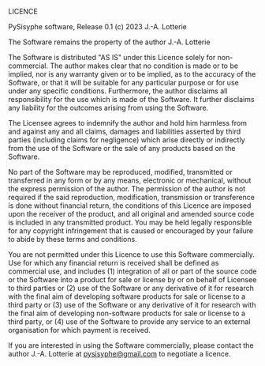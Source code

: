 LICENCE
    
PySisyphe software, Release 0.1 (c) 2023 J.-A. Lotterie
   
The Software remains the property of the author J.-A. Lotterie
 
The Software is distributed "AS IS" under this Licence solely for
non-commercial. The author makes clear that no condition is made 
or to be implied, nor is any warranty given or to be implied, as 
to the accuracy of the Software, or that it will be suitable for 
any particular purpose or for use under any specific conditions. 
Furthermore, the author disclaims all responsibility for the use 
which is made of the Software. It further disclaims any liability 
for the outcomes arising from using the Software.

The Licensee agrees to indemnify the author and hold him harmless 
from and against any and all claims, damages and liabilities asserted 
by third parties (including claims for negligence) which arise directly 
or indirectly from the use of the Software or the sale of any products 
based on the Software.
    
No part of the Software may be reproduced, modified, transmitted or
transferred in any form or by any means, electronic or mechanical,
without the express permission of the author. The permission of
the author is not required if the said reproduction, modification,
transmission or transference is done without financial return, the
conditions of this Licence are imposed upon the receiver of the
product, and all original and amended source code is included in any
transmitted product. You may be held legally responsible for any
copyright infringement that is caused or encouraged by your failure to
abide by these terms and conditions.
    
You are not permitted under this Licence to use this Software
commercially. Use for which any financial return is received shall be
defined as commercial use, and includes (1) integration of all or part
of the source code or the Software into a product for sale or license
by or on behalf of Licensee to third parties or (2) use of the
Software or any derivative of it for research with the final aim of
developing software products for sale or license to a third party or
(3) use of the Software or any derivative of it for research with the
final aim of developing non-software products for sale or license to a
third party, or (4) use of the Software to provide any service to an
external organisation for which payment is received.

If you are interested in using the Software commercially, please contact 
the author J.-A. Lotterie at pysisyphe@gmail.com to negotiate a licence.
